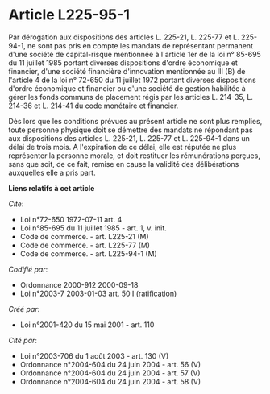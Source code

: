 # Article L225-95-1

Par dérogation aux dispositions des articles L. 225-21, L. 225-77 et L. 225-94-1, ne sont pas pris en compte les mandats de
représentant permanent d'une société de capital-risque mentionnée à l'article 1er de la loi n° 85-695 du 11 juillet 1985
portant diverses dispositions d'ordre économique et financier, d'une société financière d'innovation mentionnée au III (B) de
l'article 4 de la loi n° 72-650 du 11 juillet 1972 portant diverses dispositions d'ordre économique et financier ou d'une
société de gestion habilitée à gérer les fonds communs de placement régis par les articles L. 214-35, L. 214-36 et L. 214-41
du code monétaire et financier.

Dès lors que les conditions prévues au présent article ne sont plus remplies, toute personne physique doit se démettre des
mandats ne répondant pas aux dispositions des articles L. 225-21, L. 225-77 et L. 225-94-1 dans un délai de trois mois. A
l'expiration de ce délai, elle est réputée ne plus représenter la personne morale, et doit restituer les rémunérations
perçues, sans que soit, de ce fait, remise en cause la validité des délibérations auxquelles elle a pris part.

**Liens relatifs à cet article**

_Cite_:

  - Loi n°72-650 1972-07-11 art. 4
  - Loi n°85-695 du 11 juillet 1985 - art. 1, v. init.
  - Code de commerce. - art. L225-21 (M)
  - Code de commerce. - art. L225-77 (M)
  - Code de commerce. - art. L225-94-1 (M)

_Codifié par_:

  - Ordonnance 2000-912 2000-09-18
  - Loi n°2003-7 2003-01-03 art. 50 I (ratification)

_Créé par_:

  - Loi n°2001-420 du 15 mai 2001 - art. 110

_Cité par_:

  - Loi n°2003-706 du 1 août 2003 - art. 130 (V)
  - Ordonnance n°2004-604 du 24 juin 2004 - art. 56 (V)
  - Ordonnance n°2004-604 du 24 juin 2004 - art. 57 (V)
  - Ordonnance n°2004-604 du 24 juin 2004 - art. 58 (V)
